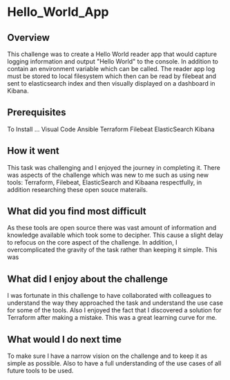 # Hello_World_App
## Overview
This challenge was to create a Hello World reader app that would capture logging information and output "Hello World" to the console. In addition to contain an environment variable which can be called. The reader app log must be stored to local filesystem which then can be read by filebeat and sent to elasticsearch index and then visually displayed on a dashboard in Kibana.

## Prerequisites
To Install ... Visual Code Ansible Terraform Filebeat ElasticSearch Kibana

## How it went
This task was challenging and I enjoyed the journey in completing it. There was aspects of the challenge which was new to me such as using new tools: Terraform, Filebeat, ElasticSearch and Kibaana respectfully, in addition researching these open souce materails.

## What did you find most difficult
As these tools are open source there was vast amount of information and knowledge available which took some to decipher. This cause a slight delay to refocus on the core aspect of the challenge. In addition, I overcomplicated the gravity of the task rather than keeping it simple. This was

## What did I enjoy about the challenge
I was fortunate in this challenge to have collaborated with colleagues to understand the way they approached the task and understand the use case for some of the tools. Also I enjoyed the fact that I discovered a solution for Terraform after making a mistake. This was a great learning curve for me.

## What would I do next time
To make sure I have a narrow vision on the challenge and to keep it as simple as possible. Also to have a full understanding of the use cases of all future tools to be used.
